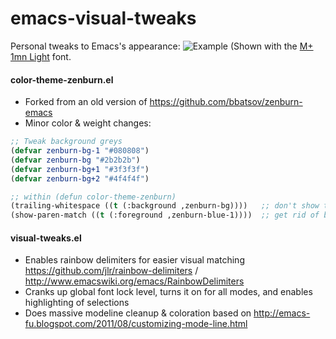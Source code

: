 emacs-visual-tweaks
===================

Personal tweaks to Emacs's appearance:
![Example](https://raw.github.com/katenym/emacs-visual-tweaks/master/example.png)
(Shown with the [M+ 1mn Light](http://mplus-fonts.sourceforge.jp/mplus-outline-fonts/design/index-en.html#mono) font.

#### color-theme-zenburn.el
  * Forked from an old version of https://github.com/bbatsov/zenburn-emacs
  * Minor color & weight changes:

```lisp
;; Tweak background greys
(defvar zenburn-bg-1 "#080808")
(defvar zenburn-bg "#2b2b2b")
(defvar zenburn-bg+1 "#3f3f3f")
(defvar zenburn-bg+2 "#4f4f4f")

;; within (defun color-theme-zenburn)
(trailing-whitespace ((t (:background ,zenburn-bg))))   ;; don't show trailing whitespace in red
(show-paren-match ((t (:foreground ,zenburn-blue-1))))  ;; get rid of bold weight on parens
```

#### visual-tweaks.el
  * Enables rainbow delimiters for easier visual matching
    https://github.com/jlr/rainbow-delimiters / http://www.emacswiki.org/emacs/RainbowDelimiters
  * Cranks up global font lock level, turns it on for all modes, and enables highlighting of selections
  * Does massive modeline cleanup & coloration based on http://emacs-fu.blogspot.com/2011/08/customizing-mode-line.html


